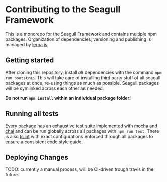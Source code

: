 # Contributing to the Seagull Framework

This is a monorepo for the Seagull Framework and contains multiple npm packages.
Organization of dependencies, versioning and publishing is managed by
[lerna.js](https://lernajs.io/).

## Getting started

After cloning this repository, install _all_ dependencies with the command
`npm run bootstrap`. This will take care of installing third party stuff of
all seagull packages at once, re-using things as much as possible. Seagull
packages will be symlinked across each other as needed.

**Do not run `npm install` within an individual package folder!**

## Running all tests

Every package has an exhaustive test suite implemented with
[mocha](https://mochajs.org/) and [chai](https://www.chaijs.com/) and can be
run globally across all packages with `npm run test`. There is also
[tslint](https://palantir.github.io/tslint/) with exact configurations enforced
through all packages to ensure a consistent code style guide.

## Deploying Changes

TODO: currently a manual process, will be CI-driven trough travis in the future.
